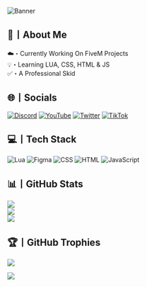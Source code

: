 ![Banner](https://i.imgur.com/py7BpUp.png)
## 💫丨About Me
☁️・Currently Working On FiveM Projects<br>💡・Learning LUA, CSS, HTML & JS<br>✅・A Professional Skid

## 🌐丨Socials
[![Discord](https://i.imgur.com/j9Ucn6P.png)](https://discord.com/) [![YouTube](https://i.imgur.com/jBeMj7a.png)](https://youtube.com/@yiruzu) [![Twitter](https://i.imgur.com/NrfB4Fq.png)](https://twitter.com/yiruzu7) [![TikTok](https://i.imgur.com/wiYpJrM.png)](https://tiktok.com/@yiruzu)

## 💻丨Tech Stack
![Lua](https://i.imgur.com/jmbaCec.png) ![Figma](https://i.imgur.com/I2NEgO7.png) ![CSS](https://i.imgur.com/prPZyrS.png) ![HTML](https://i.imgur.com/mPxe5lU.png) ![JavaScript](https://i.imgur.com/BYbFOle.png)
 
## 📊丨GitHub Stats
![](https://github-readme-stats.vercel.app/api?username=yiruzu&theme=graywhite&hide_border=false&include_all_commits=true&count_private=true)<br/>
![](https://github-readme-streak-stats.herokuapp.com/?user=yiruzu&theme=graywhite&hide_border=false)<br/>
![](https://github-readme-stats.vercel.app/api/top-langs/?username=yiruzu&theme=graywhite&hide_border=false&include_all_commits=true&count_private=true&layout=compact)

## 🏆丨GitHub Trophies
![](https://github-profile-trophy.vercel.app/?username=yiruzu&theme=oldie)

[![](https://visitcount.itsvg.in/api?id=yiruzu&icon=5&color=1)](https://visitcount.itsvg.in)
